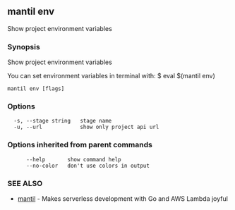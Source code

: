 ## mantil env

Show project environment variables

### Synopsis

Show project environment variables

You can set environment variables in terminal with:
$ eval $(mantil env)


```
mantil env [flags]
```

### Options

```
  -s, --stage string   stage name
  -u, --url            show only project api url
```

### Options inherited from parent commands

```
      --help       show command help
      --no-color   don't use colors in output
```

### SEE ALSO

* [mantil](mantil.md)	 - Makes serverless development with Go and AWS Lambda joyful

